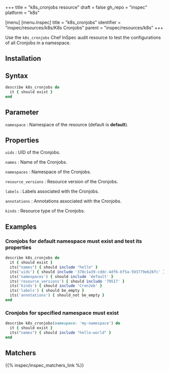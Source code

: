+++
title = "k8s_cronjobs resource"
draft = false
gh_repo = "inspec"
platform = "k8s"

[menu]
[menu.inspec]
title = "k8s_cronjobs"
identifier = "inspec/resources/k8s/K8s Cronjobs"
parent = "inspec/resources/k8s"
+++

Use the `k8s_cronjobs` Chef InSpec audit resource to test the configurations of all Cronjobs in a namespace.

## Installation

## Syntax

```ruby
describe k8s_cronjobs do
  it { should exist }
end
```

## Parameter

`namespace`
: Namespace of the resource (default is **default**).

## Properties

`uids`
: UID of the Cronjobs.

`names`
: Name of the Cronjobs.

`namespaces`
: Namespace of the Cronjobs.

`resource_versions`
: Resource version of the Cronjobs.

`labels`
: Labels associated with the Cronjobs.

`annotations`
: Annotations associated with the Cronjobs.

`kinds`
: Resource type of the Cronjobs.

## Examples

### Cronjobs for default namespace must exist and test its properties

```ruby
describe k8s_cronjobs do
  it { should exist }
  its("names") { should include "hello" }
  its('uids') { should include '378c1a39-cddc-4df6-bf5a-593779eb26fc' }
  its('namespaces') { should include 'default' }
  its('resource_versions') { should include '70517' }
  its('kinds') { should include 'CronJob' }
  its('labels') { should be_empty }
  its('annotations') { should_not be_empty }
end
```

### Cronjobs for specified namespace must exist

```ruby
describe k8s_cronjobs(namespace: 'my-namespace') do
  it { should exist }
  its("names") { should include "hello-world" }
end
```

## Matchers

{{% inspec/inspec_matchers_link %}}